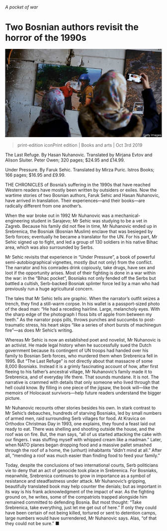 ###### A pocket of war

# Two Bosnian authors revisit the horror of the 1990s 

![image](images/20191005_bkp512.jpg) 

> print-edition iconPrint edition | Books and arts | Oct 3rd 2019 

The Last Refuge. By Hasan Nuhanovic. Translated by Mirjana Evtov and Alison Sluiter. Peter Owen; 320 pages; $24.95 and £14.99. 

Under Pressure. By Faruk Sehic. Translated by Mirza Puric. Istros Books; 166 pages; $16.95 and £9.99. 

THE CHRONICLES of Bosnia’s suffering in the 1990s that have reached Western readers have mostly been written by outsiders or exiles. Now the wartime stories of two Bosnian authors, Faruk Sehic and Hasan Nuhanovic, have arrived in translation. Their experiences—and their books—are radically different from one another’s. 

When the war broke out in 1992 Mr Nuhanovic was a mechanical-engineering student in Sarajevo; Mr Sehic was studying to be a vet in Zagreb. Because his family did not flee in time, Mr Nuhanovic ended up in Srebrenica, the Bosniak (Bosnian Muslim) enclave that was besieged by Serb forces; eventually he became a translator for the UN. For his part, Mr Sehic signed up to fight, and led a group of 130 soldiers in his native Bihac area, which was also surrounded by Serbs. 

Mr Sehic revisits that experience in “Under Pressure”, a book of powerful semi-autobiographical vignettes, mostly (but not only) from the conflict. The narrator and his comrades drink copiously, take drugs, have sex and loot if the opportunity arises. Most of their fighting is done in a war within the war: in the “Bihac pocket”, Bosniaks not only fended off the Serbs but battled a cultish, Serb-backed Bosniak splinter force led by a man who had previously run a huge agricultural concern. 

The tales that Mr Sehic tells are graphic. When the narrator’s outfit seizes a trench, they find a still-warm corpse. In his wallet is a passport-sized photo of the dead man: “He had a receding hairline. Large, melancholy eyes. With the sharp edge of the photograph I floss bits of apple from between my teeth.” As the narrator pops pills, throws punches and succumbs to post-traumatic stress, his heart skips “like a series of short bursts of machinegun fire”—as does Mr Sehic’s writing. 

Whereas Mr Sehic is now an established poet and novelist, Mr Nuhanovic is an activist. He made legal history when he successfully sued the Dutch government because its contingent of UN troops had handed over his family to Bosnian Serb forces, who murdered them when Srebrenica fell in 1995. But “The Last Refuge” is not directly about that massacre of some 8,000 Bosniaks. Instead it is a grimly fascinating account of how, after first fleeing to his father’s ancestral village, Mr Nuhanovic’s family made it to Srebrenica, and of everyday life there. That sounds mundane. It is not. The narrative is crammed with details that only someone who lived through that hell could know. By filling in one piece of the jigsaw, the book will—like the memoirs of Holocaust survivors—help future readers understand the bigger picture. 

Mr Nuhanovic recounts other stories besides his own. In stark contrast to Mr Sehic’s debauches, hundreds of starving Bosniaks, led by small numbers of armed men, raid surrounding Serb villages for food. At Kravica on Orthodox Christmas Day in 1993, one explains, they found a feast laid out ready to eat. There was shelling and shooting outside the house, and the roof was on fire. But, the man says, “all of us started attacking the cake with our fingers. I was stuffing myself with whipped cream like a madman.” Later, when NATO planes began dropping food and a massive pallet smashed through the roof of a home, the (unhurt) inhabitants “didn’t mind at all.” After all, “mending a roof was much easier than finding food to feed your family.” 

Today, despite the conclusions of two international courts, Serb politicians vie to deny that an act of genocide took place in Srebrenica. For Bosniaks, meanwhile, Srebrenica continues to grow in importance as a symbol of resistance and steadfastness under attack. Mr Nuhanovic’s gripping, beautifully translated book may help counter the denials; but as important in its way is his frank acknowledgment of the impact of war. As the fighting ground on, he writes, some of the compatriots trapped alongside him remained committed to defending Bosnia. But most thought: “Take Srebrenica, take everything, just let me get out of here.” If only they could have been certain of not being killed, tortured or sent to detention camps, large numbers would have surrendered, Mr Nuhanovic says. Alas, “of that they could not be sure.” ■ 

